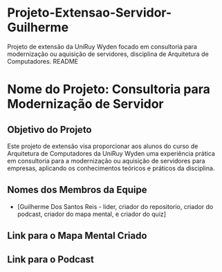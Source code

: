 # Projeto-Extensao-Servidor-Guilherme
Projeto de extensão da UniRuy Wyden focado em consultoria para modernização ou aquisição de servidores, disciplina de Arquitetura de Computadores.
README

# Nome do Projeto: Consultoria para Modernização de Servidor

## Objetivo do Projeto
Este projeto de extensão visa proporcionar aos alunos do curso de Arquitetura de Computadores da UniRuy Wyden uma experiência prática em consultoria para a modernização ou aquisição de servidores para empresas, aplicando os conhecimentos teóricos e práticos da disciplina.

## Nomes dos Membros da Equipe
* [Guilherme Dos Santos Reis - lider, criador do repositorio, criador do podcast, criador do mapa mental, e criador do quiz]

## Link para o Mapa Mental Criado

## Link para o Podcast
